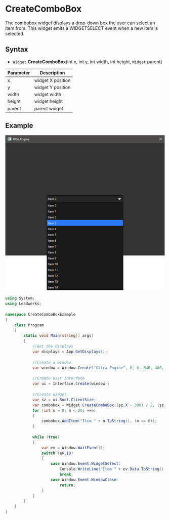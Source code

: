 # CreateComboBox

The combobox widget displays a drop-down box the user can select an item from. This widget emits a WIDGETSELECT event when a new item is selected.

## Syntax

- `Widget` **CreateComboBox**(int x, int y, int width, int height, `Widget` parent)

| Parameter | Description |
| --- | --- |
| x | widget X position |
| y | widget Y position |
| width | widget width |
| height | widget height |
| parent | parent widget |

## Example

![CreateComboBox](https://github.com/Leadwerks/Documentation/raw/master/Images/CreateComboBox.png)

```csharp
using System;
using Leadwerks;

namespace CreateComboBoxExample
{
    class Program
    {
        static void Main(string[] args)
        {
            //Get the displays
            var displays = App.GetDisplays();

            //Create a window
            var window = Window.Create("Ultra Engine", 0, 0, 640, 480, displays[0]);

            //Create User Interface
            var ui = Interface.Create(window);

            //Create widget
            var sz = ui.Root.ClientSize;
            var combobox = Widget.CreateComboBox((sz.X - 300) / 2, (sz.Y - 30) / 2, 300, 30, ui.Root);
            for (int n = 0; n < 20; ++n)
            {
                combobox.AddItem("Item " + n.ToString(), (n == 0));
            }

            while (true)
            {
                var ev = Window.WaitEvent();
                switch (ev.ID)
                {
                    case Window.Event.WidgetSelect:
                        Console.WriteLine("Item " + ev.Data.ToString() + " selected");
                        break;
                    case Window.Event.WindowClose:
                        return;
                }
            }
        }
    }
}
```